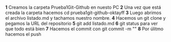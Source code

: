 **1** Creamos la carpeta Prueba1Git-Github en nuesto PC
**2** Una vez que está creada la carpeta hacemos cd prueba1git-github-oktayff
**3** Luego abrimos el archivo listado.md y tachamos nuestro nombre.
**4** Hacemos un git clone y pegamos la URL del repositorio
**5** git add listado.md
**6** git status para ver que todo está bien
**7** Hacemos el commit con git commit -m ""
**8** Por úlitmo hacemos el push 